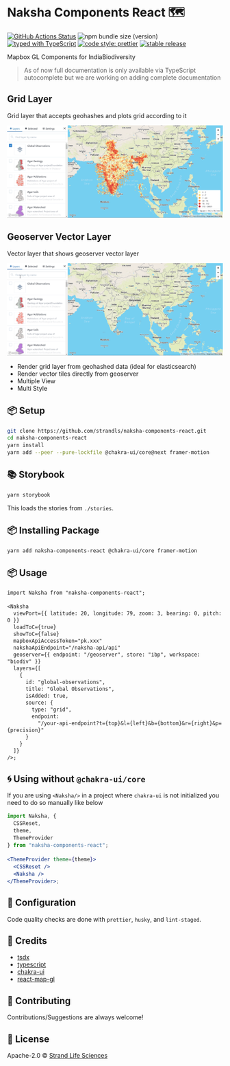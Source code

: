# Naksha Components React 🗺️

[![GitHub Actions Status](https://github.com/strandls/naksha-components-react/workflows/NodeJS/badge.svg)](https://github.com/strandls/naksha-components-react/actions)
![npm bundle size (version)](https://img.shields.io/bundlephobia/minzip/naksha-components-react/latest)
[![typed with TypeScript](https://badgen.net/badge/icon/typescript?icon=typescript&label)](https://www.typescriptlang.org)
[![code style: prettier](https://img.shields.io/badge/code_style-prettier-ff69b4.svg)](https://github.com/prettier/prettier)
[![stable release](https://badgen.net/github/release/strandls/naksha-components-react/stable)](https://github.com/strandls/naksha-components-react/releases)

Mapbox GL Components for IndiaBiodiversity

> As of now full documentation is only available via TypeScript autocomplete but we are working on adding complete documentation

## Grid Layer

Grid layer that accepts geohashes and plots grid according to it

![Grid Layer](./preview/geohash-grid-layer.gif)

## Geoserver Vector Layer

Vector layer that shows geoserver vector layer

![Geoserver Vector Layer](./preview/geoserver-vector-layer.gif)

- Render grid layer from geohashed data (ideal for elasticsearch)
- Render vector tiles directly from geoserver
- Multiple View
- Multi Style

## 📦 Setup

```sh
git clone https://github.com/strandls/naksha-components-react.git
cd naksha-components-react
yarn install
yarn add --peer --pure-lockfile @chakra-ui/core@next framer-motion
```

## 📚 Storybook

```sh
yarn storybook
```

This loads the stories from `./stories`.

## 📦 Installing Package

```sh
yarn add naksha-components-react @chakra-ui/core framer-motion
```

## 📦 Usage

```tsx
import Naksha from "naksha-components-react";

<Naksha
  viewPort={{ latitude: 20, longitude: 79, zoom: 3, bearing: 0, pitch: 0 }}
  loadToC={true}
  showToC={false}
  mapboxApiAccessToken="pk.xxx"
  nakshaApiEndpoint="/naksha-api/api"
  geoserver={{ endpoint: "/geoserver", store: "ibp", workspace: "biodiv" }}
  layers={[
    {
      id: "global-observations",
      title: "Global Observations",
      isAdded: true,
      source: {
        type: "grid",
        endpoint:
          "/your-api-endpoint?t={top}&l={left}&b={bottom}&r={right}&p={precision}"
      }
    }
  ]}
/>;
```

## 🌀 Using without `@chakra-ui/core`

If you are using `<Naksha/>` in a project where `chakra-ui` is not initialized you need to do so manually like below

```jsx
import Naksha, {
  CSSReset,
  theme,
  ThemeProvider
} from "naksha-components-react";

<ThemeProvider theme={theme}>
  <CSSReset />
  <Naksha />
</ThemeProvider>;
```

## 🔧 Configuration

Code quality checks are done with `prettier`, `husky`, and `lint-staged`.

## 🤠 Credits

- [tsdx](https://github.com/jaredpalmer/tsdx)
- [typescript](https://github.com/microsoft/TypeScript)
- [chakra-ui](https://github.com/chakra-ui/chakra-ui)
- [react-map-gl](https://github.com/uber/react-map-gl)

## 🙏 Contributing

Contributions/Suggestions are always welcome!

## 📄 License

Apache-2.0 &copy; [Strand Life Sciences](https://github.com/strandls)
